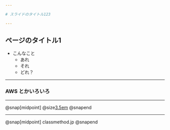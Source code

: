```yaml
---

# スライドのタイトル123

---
```


## ページのタイトル1

* こんなこと
    * あれ
    * それ
    * どれ？

---

### AWS とかいろいろ

---

@snap[midpoint]
@size[3.5em](OK?)
@snapend

---

@snap[midpoint]
classmethod.jp
@snapend
